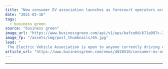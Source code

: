 ```yaml
---
title: "New consumer EV association launches as forecourt operators accelerate charger roll out"
date: "2021-03-16"
tags: 
  - business green
source: "business green"
image_url: "https://www.businessgreen.com/api/v1/wps/bafce0d/671a997c-2de2-499e-8ffd-3d988c603bdd/7/Electric-vehicle-charging-185x114.jpg"
image_fp: "/assets/img/post_thumbnails/65.jpg"
lead: "
 The Electric Vehicle Association is open to anyone currently driving or intending to drive an EV, with membership costing £20 a year ..."
article_url: "https://www.businessgreen.com/news/4028510/consumer-ev-association-launches-forecourt-operators-accelerate-charger-roll"
---
```


---
